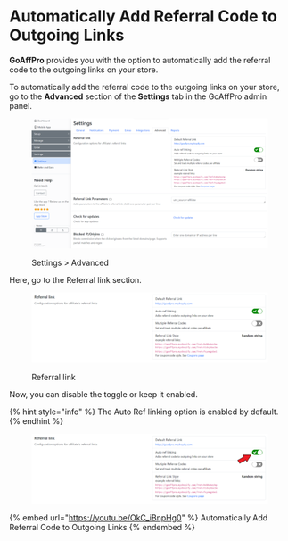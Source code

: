 # Automatically Add Referral Code to Outgoing Links

**GoAffPro** provides you with the option to automatically add the referral code to the outgoing links on your store.

To automatically add the referral code to the outgoing links on your store, go to the **Advanced** section of the **Settings** tab in the GoAffPro admin panel.

<figure><img src="../../.gitbook/assets/image (3413).png" alt=""><figcaption><p>Settings > Advanced</p></figcaption></figure>

Here, go to the Referral link section.

<figure><img src="../../.gitbook/assets/image (3414).png" alt=""><figcaption><p>Referral link</p></figcaption></figure>

Now, you can disable the toggle or keep it enabled.

{% hint style="info" %}
The Auto Ref linking option is enabled by default.
{% endhint %}

<figure><img src="../../.gitbook/assets/Screenshot 2024-01-23 115040 (1).png" alt=""><figcaption></figcaption></figure>

{% embed url="https://youtu.be/OkC_iBnpHg0" %}
Automatically Add Referral Code to Outgoing Links
{% endembed %}
